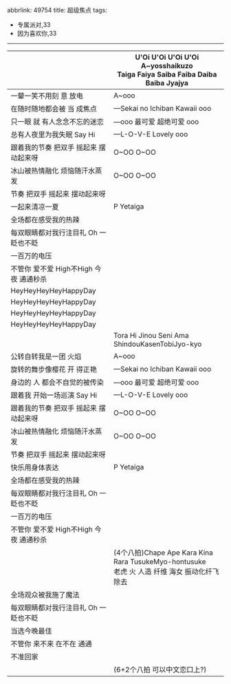abbrlink: 49754
title: 超级焦点
tags:
  - 专属派对,33
  - 因为喜欢你,33
---
|      |U'Oi U'Oi U'Oi U'Oi<br>A~yosshaikuzo<br>Taiga Faiya Saiba Faiba Daiba Baiba Jyajya|
|--|--|
|一颦一笑不用刻 意 放电|A~ooo|
|在随时随地都会被 当 成焦点|—Sekai no Ichiban Kawaii ooo|
|只一眼 就 有人念念不忘的迷恋|—ooo 最可爱 超绝可爱 ooo|
|总有人夜里为我失眠 Say Hi|—L-O-V-E Lovely ooo|
|跟着我的节奏 把双手 摇起来 摆动起来呀|O~OO O~OO|
|冰山被热情融化 烦恼随汗水蒸发|O~OO O~OO|
|节奏 把双手 摇起来 摆动起来呀|      |
|一起来清凉一夏|P Yetaiga|
|全场都在感受我的热辣|      |
|每双眼睛都对我行注目礼 Oh 一眨也不眨|      |
|一百万的电压|      |
|不管你 爱不爱 High不High 今夜 通通秒杀|      |
|HeyHeyHeyHeyHappyDay|      |
|HeyHeyHeyHeyHappyDay|      |
|HeyHeyHeyHeyHappyDay|      |
|HeyHeyHeyHeyHappyDay|      |
|      |Tora Hi Jinou Seni Ama ShindouKasenTobiJyo-kyo|
|公转自转我是一团 火焰|A~ooo|
|旋转的舞步像樱花 开 得正艳|—Sekai no Ichiban Kawaii ooo|
|身边的 人 都会不自觉的被传染|—ooo 最可爱 超绝可爱 ooo|
|跟着我 开始一场巡演 Say Hi|—L-O-V-E Lovely ooo|
|跟着我的节奏 把双手 摇起来 摆动起来呀|O~OO O~OO|
|冰山被热情融化 烦恼随汗水蒸发|O~OO O~OO|
|节奏 把双手 摇起来 摆动起来呀|      |
|快乐用身体表达|P Yetaiga|
|全场都在感受我的热辣|      |
|每双眼睛都对我行注目礼 Oh 一眨也不眨|      |
|一百万的电压|      |
|不管你 爱不爱 High不High 今夜 通通秒杀|      |
|      |(4个八拍)Chape Ape Kara Kina Rara TusukeMyo-hontusuke<br>老虎 火 人造 纤维 海女 振动化纤飞除去|
|全场观众被我施了魔法|      |
|每双眼睛都对我行注目礼 Oh 一眨也不眨|      |
|当选今晚最佳|      |
|不管你 来不来 在不在 通通|      |
|不准回家|      |
|      |(6+2个八拍 可以中文恋口上?)|
